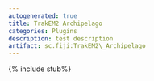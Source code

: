 ```yaml
---
autogenerated: true
title: TrakEM2 Archipelago
categories: Plugins
description: test description
artifact: sc.fiji:TrakEM2\_Archipelago
---
```


{% include stub%}



